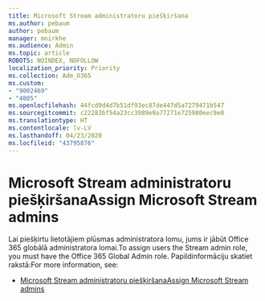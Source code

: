 ```yaml
---
title: Microsoft Stream administratoru piešķiršana
ms.author: pebaum
author: pebaum
manager: mnirkhe
ms.audience: Admin
ms.topic: article
ROBOTS: NOINDEX, NOFOLLOW
localization_priority: Priority
ms.collection: Adm_O365
ms.custom:
- "9002469"
- "4805"
ms.openlocfilehash: 44fcd9d4d7b51df93ec87de447d5a7279471b547
ms.sourcegitcommit: c22283bf54a23cc3989e9a77271e725980eec9e0
ms.translationtype: HT
ms.contentlocale: lv-LV
ms.lasthandoff: 04/23/2020
ms.locfileid: "43795876"
---
```

# <a name="assign-microsoft-stream-admins"></a><span data-ttu-id="8d921-102">Microsoft Stream administratoru piešķiršana</span><span class="sxs-lookup"><span data-stu-id="8d921-102">Assign Microsoft Stream admins</span></span>

<span data-ttu-id="8d921-103">Lai piešķirtu lietotājiem plūsmas administratora lomu, jums ir jābūt Office 365 globālā administratora lomai.</span><span class="sxs-lookup"><span data-stu-id="8d921-103">To assign users the Stream admin role, you must have the Office 365 Global Admin role.</span></span> <span data-ttu-id="8d921-104">Papildinformāciju skatiet rakstā:</span><span class="sxs-lookup"><span data-stu-id="8d921-104">For more information, see:</span></span>

- [<span data-ttu-id="8d921-105">Microsoft Stream administratoru piešķiršana</span><span class="sxs-lookup"><span data-stu-id="8d921-105">Assign Microsoft Stream admins</span></span>](https://docs.microsoft.com/stream/assign-administrator-user-role)
